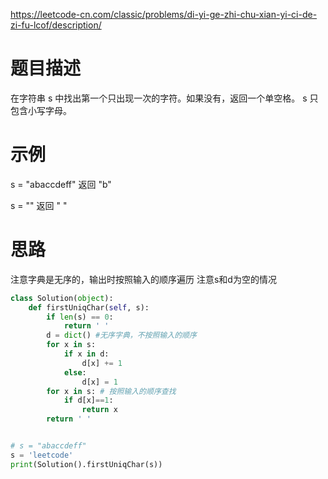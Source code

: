 https://leetcode-cn.com/classic/problems/di-yi-ge-zhi-chu-xian-yi-ci-de-zi-fu-lcof/description/
# 题目描述
在字符串 s 中找出第一个只出现一次的字符。如果没有，返回一个单空格。 s 只包含小写字母。

# 示例
s = "abaccdeff"
返回 "b"

s = "" 
返回 " "

# 思路
注意字典是无序的，输出时按照输入的顺序遍历 注意s和d为空的情况

```python
class Solution(object):
    def firstUniqChar(self, s):
        if len(s) == 0:
            return ' '
        d = dict() #无序字典，不按照输入的顺序
        for x in s:
            if x in d:
                d[x] += 1
            else:
                d[x] = 1
        for x in s: # 按照输入的顺序查找
            if d[x]==1:
                return x
        return ' '


# s = "abaccdeff"
s = 'leetcode'
print(Solution().firstUniqChar(s))